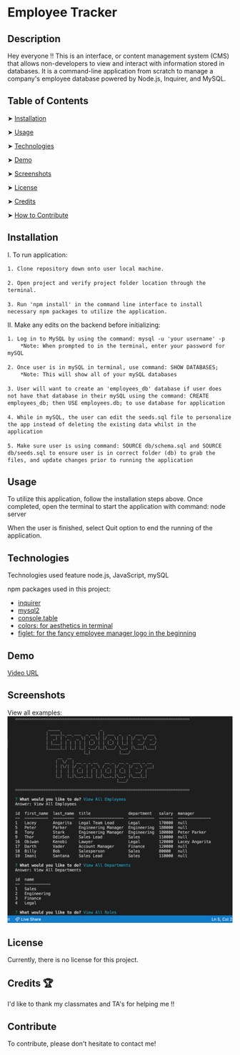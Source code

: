 # Employee Tracker

## Description
Hey everyone !! This is an interface, or content management system (CMS) that allows non-developers to view and interact with information stored in databases. It is a command-line application from scratch to manage a company's employee database powered by Node.js, Inquirer, and MySQL. 

## Table of Contents

➤ [Installation](#installation)

➤ [Usage](#usage)

➤ [Technologies](#technologies)

➤ [Demo](#demo)

➤ [Screenshots](#screenshots)

➤ [License](#license)

➤ [Credits](#credits)

➤ [How to Contribute](#contribute)

## Installation

I. To run application:

    1. Clone repository down onto user local machine.

    2. Open project and verify project folder location through the terminal.

    3. Run 'npm install' in the command line interface to install necessary npm packages to utilize the application.

II. Make any edits on the backend before initializing:

    1. Log in to MySQL by using the command: mysql -u 'your username' -p
        *Note: When prompted to in the terminal, enter your password for mySQL

    2. Once user is in mySQL in terminal, use command: SHOW DATABASES;
        *Note: This will show all of your mySQL databases

    3. User will want to create an 'employees_db' database if user does not have that database in their mySQL using the command: CREATE employees_db; then USE employees.db; to use database for application

    4. While in mySQL, the user can edit the seeds.sql file to personalize the app instead of deleting the existing data whilst in the application

    5. Make sure user is using command: SOURCE db/schema.sql and SOURCE db/seeds.sql to ensure user is in correct folder (db) to grab the files, and update changes prior to running the application

## Usage

To utilize this application, follow the installation steps above. Once completed, open the terminal to start the application with command: node server

When the user is finished, select Quit option to end the running of the application.

## Technologies
Technologies used feature node.js, JavaScript, mySQL

npm packages used in this project:

- [inquirer](https://www.npmjs.com/package/inquirer)
- [mysql2](https://www.npmjs.com/package/mysql2)
- [console.table](https://www.npmjs.com/package/console.table)
- [colors: for aesthetics in terminal](https://www.npmjs.com/package/colors)
- [figlet: for the fancy employee manager logo in the beginning](https://www.npmjs.com/package/figlet)

## Demo

[Video URL](https://drive.google.com/file/d/1SOaHYwl6tCRz6fDxK_GElwFMp0Kim9rY/view?usp=sharing)

## Screenshots

View all examples:
![View-all-emp-dept-roles-screenshot](./images/Screenshot%202023-06-08%20at%2011.02.09%20PM.png)



## License

Currently, there is no license for this project.

## Credits 🏆

I'd like to thank my classmates and TA's for helping me !!

## Contribute

To contribute, please don't hesitate to contact me!